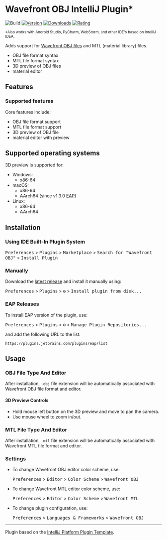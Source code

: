 # Wavefront OBJ IntelliJ Plugin*

![Build][build_badge]
[![Version][jb_version_badge]][jb_plugin_page]
[![Downloads][jb_download_badge]][jb_plugin_page]
[![Rating][jb_rating_badge]][jb_plugin_page]

<sup>\*Also works with Android Studio, PyCharm, WebStorm,
and other IDE's based on IntelliJ IDEA.</sup>

<!-- Plugin description -->
Adds support for [Wavefront OBJ files](https://en.wikipedia.org/wiki/Wavefront_.obj_file)
and MTL (material library) files.

- OBJ file format syntax
- MTL file format syntax
- 3D preview of OBJ files
- material editor
<!-- Plugin description end -->

## Features

### Supported features

Core features include:
- OBJ file format support
- MTL file format support
- 3D preview of OBJ file
- material editor with preview

## Supported operating systems

3D preview is supported for:
- Windows:
  - x86-64
- macOS:
  - x86-64
  - AArch64 (since v1.3.0 [EAP])
- Linux:
  - x86-64
  - AArch64

## Installation

### Using IDE Built-In Plugin System

<kbd>Preferences</kbd> > <kbd>Plugins</kbd> > <kbd>Marketplace</kbd> >
<kbd>Search for "Wavefront OBJ"</kbd> > <kbd>Install Plugin</kbd>

### Manually

Download the [latest release][latest_release] and install it manually using:

<kbd>Preferences</kbd> > <kbd>Plugins</kbd> > <kbd>⚙️</kbd> >
<kbd>Install plugin from disk...</kbd>

### EAP Releases

To install EAP version of the plugin, use:

<kbd>Preferences</kbd> > <kbd>Plugins</kbd> > <kbd>⚙️</kbd> >
<kbd>Manage Plugin Repositories...</kbd>

and add the following URL to the list:

```
https://plugins.jetbrains.com/plugins/eap/list
```

## Usage

### OBJ File Type And Editor

After installation, `.obj` file extension will be automatically associated with Wavefront OBJ
file format and editor.

#### 3D Preview Controls

- Hold mouse left button on the 3D preview and move to pan the camera.
- Use mouse wheel to zoom in/out.

### MTL File Type And Editor

After installation, `.mtl` file extension will be automatically associated with Wavefront MTL
file format and editor.

### Settings

- To change Wavefront OBJ editor color scheme, use:

  <kbd>Preferences</kbd> > <kbd>Editor</kbd> > <kbd>Color Scheme</kbd> > <kbd>Wavefront OBJ</kbd>

- To change Wavefront MTL editor color scheme, use:

  <kbd>Preferences</kbd> > <kbd>Editor</kbd> > <kbd>Color Scheme</kbd> > <kbd>Wavefront MTL</kbd>

- To change plugin configuration, use:

  <kbd>Preferences</kbd> > <kbd>Languages & Frameworks</kbd> > <kbd>Wavefront OBJ</kbd>

---

Plugin based on the [IntelliJ Platform Plugin Template][template].

[build_badge]: https://github.com/sczerwinski/wavefront-obj-intellij-plugin/workflows/Build/badge.svg
[jb_version_badge]: https://img.shields.io/jetbrains/plugin/v/14843-wavefront-obj
[jb_download_badge]: https://img.shields.io/jetbrains/plugin/d/14843-wavefront-obj
[jb_rating_badge]: https://img.shields.io/jetbrains/plugin/r/rating/14843-wavefront-obj
[jb_plugin_page]: https://plugins.jetbrains.com/plugin/14843-wavefront-obj
[latest_release]: https://github.com/sczerwinski/wavefront-obj-intellij-plugin/releases/latest
[template]: https://github.com/JetBrains/intellij-platform-plugin-template
[EAP]: #eap-releases
